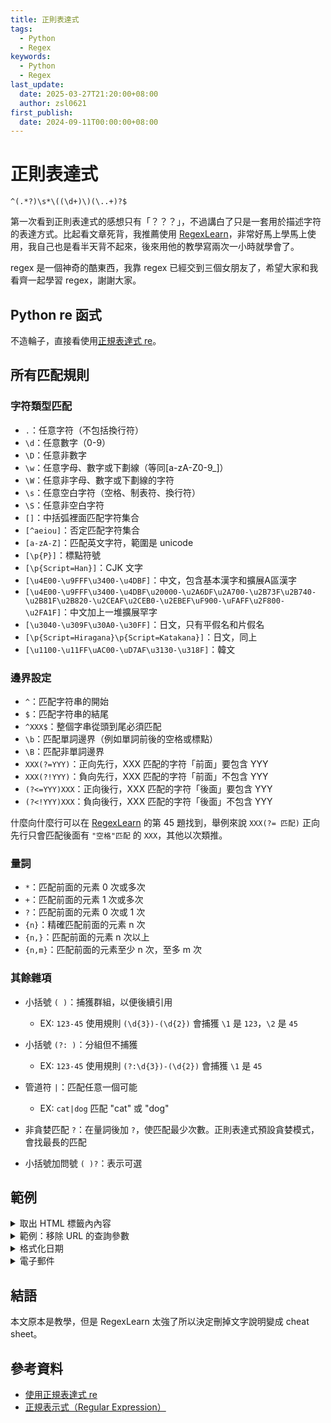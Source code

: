 ```yaml
---
title: 正則表達式
tags:
  - Python
  - Regex
keywords:
  - Python
  - Regex
last_update:
  date: 2025-03-27T21:20:00+08:00
  author: zsl0621
first_publish:
  date: 2024-09-11T00:00:00+08:00
---
```


# 正則表達式

```regex
^(.*?)\s*\((\d+)\)(\..+)?$
```

第一次看到正則表達式的感想只有「？？？」，不過講白了只是一套用於描述字符的表達方式。比起看文章死背，我推薦使用 [RegexLearn](https://regexlearn.com/)，非常好馬上學馬上使用，我自己也是看半天背不起來，後來用他的教學寫兩次一小時就學會了。

regex 是一個神奇的酷東西，我靠 regex 已經交到三個女朋友了，希望大家和我看齊一起學習 regex，謝謝大家。

## Python re 函式

不造輪子，直接看使用[正規表達式 re](https://steam.oxxostudio.tw/category/python/library/re.html#a01)。

## 所有匹配規則
  
### 字符類型匹配

- `.`：任意字符（不包括換行符）
- `\d`：任意數字（0-9）
- `\D`：任意非數字
- `\w`：任意字母、數字或下劃線（等同[a-zA-Z0-9_]）
- `\W`：任意非字母、數字或下劃線的字符
- `\s`：任意空白字符（空格、制表符、換行符）
- `\S`：任意非空白字符
- `[]`：中括弧裡面匹配字符集合
- `[^aeiou]`：否定匹配字符集合
- `[a-zA-Z]`：匹配英文字符，範圍是 unicode
- `[\p{P}]`：標點符號
- `[\p{Script=Han}]`：CJK 文字
- `[\u4E00-\u9FFF\u3400-\u4DBF]`：中文，包含基本漢字和擴展A區漢字
- `[\u4E00-\u9FFF\u3400-\u4DBF\u20000-\u2A6DF\u2A700-\u2B73F\u2B740-\u2B81F\u2B820-\u2CEAF\u2CEB0-\u2EBEF\uF900-\uFAFF\u2F800-\u2FA1F]`：中文加上一堆擴展罕字
- `[\u3040-\u309F\u30A0-\u30FF]`：日文，只有平假名和片假名
- `[\p{Script=Hiragana}\p{Script=Katakana}]`：日文，同上
- `[\u1100-\u11FF\uAC00-\uD7AF\u3130-\u318F]`：韓文

### 邊界設定

- `^`：匹配字符串的開始
- `$`：匹配字符串的結尾
- `^XXX$`：整個字串從頭到尾必須匹配
- `\b`：匹配單詞邊界（例如單詞前後的空格或標點）
- `\B`：匹配非單詞邊界
- `XXX(?=YYY)`：正向先行，XXX 匹配的字符「前面」要包含 YYY
- `XXX(?!YYY)`：負向先行，XXX 匹配的字符「前面」不包含 YYY
- `(?<=YYY)XXX`：正向後行，XXX 匹配的字符「後面」要包含 YYY
- `(?<!YYY)XXX`：負向後行，XXX 匹配的字符「後面」不包含 YYY

什麼向什麼行可以在 [RegexLearn](https://regexlearn.com/learn/regex101) 的第 45 題找到，舉例來說 `XXX(?= 匹配)` 正向先行只會匹配後面有 `"空格"匹配` 的 `XXX`，其他以次類推。

### 量詞

- `*`：匹配前面的元素 0 次或多次
- `+`：匹配前面的元素 1 次或多次
- `?`：匹配前面的元素 0 次或 1 次
- `{n}`：精確匹配前面的元素 n 次
- `{n,}`：匹配前面的元素 n 次以上
- `{n,m}`：匹配前面的元素至少 n 次，至多 m 次

### 其餘雜項

- 小括號 `( )`：捕獲群組，以便後續引用
  - EX: `123-45` 使用規則 `(\d{3})-(\d{2})` 會捕獲 `\1` 是 `123`，`\2` 是 `45`

- 小括號 `(?: )`：分組但不捕獲
  - EX: `123-45` 使用規則 `(?:\d{3})-(\d{2})` 會捕獲 `\1` 是 `45`

- 管道符 `|`：匹配任意一個可能
  - EX: `cat|dog` 匹配 "cat" 或 "dog"

- 非貪婪匹配 `?`：在量詞後加 `?`，使匹配最少次數。正則表達式預設貪婪模式，會找最長的匹配

- 小括號加問號 `( )?`：表示可選

## 範例

<details>

<summary>取出 HTML 標籤內內容</summary>

提取 `"<h1>Hello World</h1>"` \<h1\> 標籤的內容，即 `"Hello World"`。

```python
html = "<h1>Hello World</h1>"
result = re.sub(r"<.*?>(.*?)</.*?>", r"\1", html)
print(result)   # Hello World
```

- `<.*?>`：使用非貪婪模式匹配 HTML 標籤（）。
- `(.*?)`：捕獲標籤中的內容。
- `r"\1"`：取出匹配結果。

</details>

<details>

<summary>範例：移除 URL 的查詢參數</summary>

移除所有的查詢參數，只保留基礎 URL （移除問號後面的所有文字）。

```python
url = "https://example.com/page?param1=value1&param2=value2"
result = re.sub(r"\?.*$", "", url)   # 'https://example.com/page'
```

- `\?.*$`：匹配 `?` 後面的所有內容（`$` 表示匹配到行尾）。
- `re.sub` 將匹配到的內容替換成空字符串，從而移除查詢參數。

</details>

<details>

<summary>格式化日期</summary>

把日期字串 `"20240908"`格式化成 `"2024-09-08"` 。

```python
text = "20240908"
result = re.sub(r"(\d{4})(\d{2})(\d{2})", r"\1-\2-\3", text)
print(result)   # 2024-09-08
```

- 三個捕獲群組（三個括弧）
- 每個括弧填入匹配規則，分別捕獲年份月份日期
- `r"\1-\2-\3"`：引用捕獲群組，`\1` 是第一個捕獲的組，`\2` 是第二個，`\3` 是第三個。

</details>

<details>

<summary>電子郵件</summary>

驗證 `"example@test.com"` 是否符合電子郵件格式。

```python
def validate_email(email):
    pattern = r'^[\w\.-]+@[\w\.-]+\.\D{3}$'
    return re.match(pattern, email) is not None

validate_email("example@test.com")   # True
validate_email("example@test.")   # False
validate_email("example@test.s")   # False
validate_email("example@test.sss")   # True
```

- `^`：表示字串開頭
- `[]`：匹配裡面的元素，包含 `\w`, `.`, `-`，
- `[]+`：匹配元素到最長
- `[\w\.-]+`：匹配次級域名
- `\D{3}`：匹配頂級域名，只能是字符不能有數字
- `$`：表示字串結束。

</details>

## 結語

本文原本是教學，但是 RegexLearn 太強了所以決定刪掉文字說明變成 cheat sheet。

## 參考資料

- [使用正規表達式 re](https://steam.oxxostudio.tw/category/python/library/re.html)
- [正規表示式（Regular Expression）](https://hackmd.io/@aaronlife/regular-expression)
